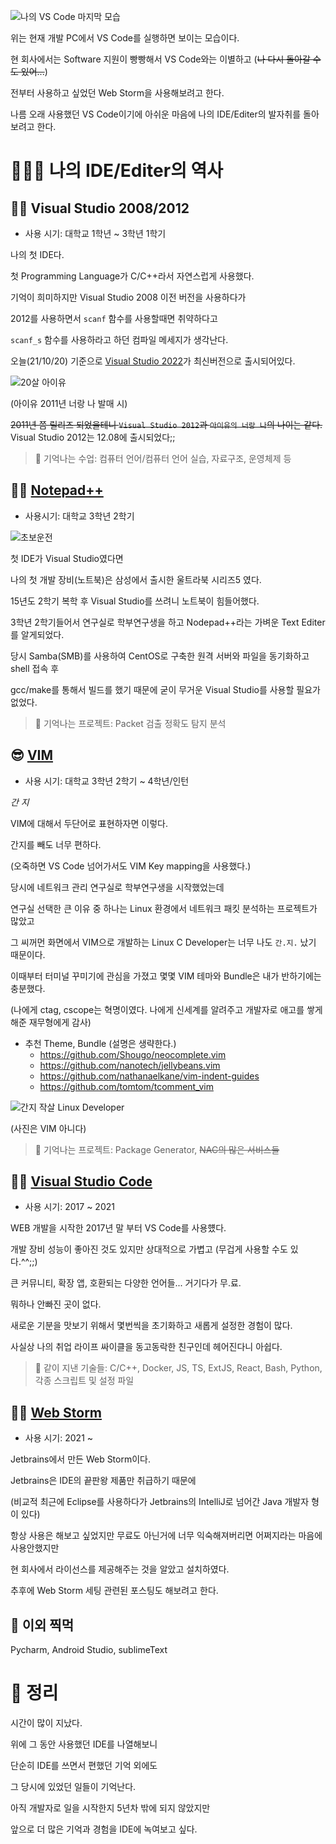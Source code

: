![나의 VS Code 마지막 모습](./VSCode_영정사진.png)

위는 현재 개발 PC에서 VS Code를 실행하면 보이는 모습이다.

현 회사에서는 Software 지원이 빵빵해서 VS Code와는 이별하고
(~~나 다시 돌아갈 수도 있어...~~)

전부터 사용하고 싶었던 Web Storm을 사용해보려고 한다.

나름 오래 사용했던 VS Code이기에 아쉬운 마음에 나의 IDE/Editer의 발자취를 돌아보려고 한다.

# 🧑🏼‍💻 나의 IDE/Editer의 역사

## 👶🏼 Visual Studio 2008/2012

- 사용 시기: 대학교 1학년 ~ 3학년 1학기

나의 첫 IDE다.

첫 Programming Language가 C/C++라서 자연스럽게 사용했다.

기억이 희미하지만 Visual Studio 2008 이전 버전을 사용하다가

2012를 사용하면서 `scanf` 함수를 사용할때면 취약하다고

`scanf_s` 함수를 사용하라고 하던 컴파일 메세지가 생각난다.

오늘(21/10/20) 기준으로 [Visual Studio 2022](https://visualstudio.microsoft.com/)가 최신버전으로 출시되어있다.

![20살 아이유](./20살_아이유.jpeg)

(아이유 2011년 너랑 나 발매 시)

~~2011년 쯤 릴리즈 되었을테니 `Visual Studio 2012`과 `아이유의 너랑 나`의 나이는 같다.~~
Visual Studio 2012는 12.08에 출시되었다;;

> 🤔 기억나는 수업: 컴퓨터 언어/컴퓨터 언어 실습, 자료구조, 운영체제 등

## 👦🏼 [Notepad++](https://notepad-plus-plus.org)

- 사용시기: 대학교 3학년 2학기

![초보운전](./초보운전.jpeg)

첫 IDE가 Visual Studio였다면

나의 첫 개발 장비(노트북)은 삼성에서 출시한 울트라북 시리즈5 였다.

15년도 2학기 복학 후 Visual Studio를 쓰려니 노트북이 힘들어했다.

3학년 2학기들어서 연구실로 학부연구생을 하고 Nodepad++라는 가벼운 Text Editer를 알게되었다.

당시 Samba(SMB)를 사용하여 CentOS로 구축한 원격 서버와 파일을 동기화하고 shell 접속 후

gcc/make를 통해서 빌드를 했기 때문에 굳이 무거운 Visual Studio를 사용할 필요가 없었다.

> 🤔 기억나는 프로젝트: Packet 검출 정확도 탐지 분석

## 😎 [VIM](https://www.vim.org/)

- 사용 시기: 대학교 3학년 2학기 ~ 4학년/인턴

_간 지_

VIM에 대해서 두단어로 표현하자면 이렇다.

간지를 빼도 너무 편하다.

(오죽하면 VS Code 넘어가서도 VIM Key mapping을 사용했다.)

당시에 네트워크 관리 연구실로 학부연구생을 시작했었는데

연구실 선택한 큰 이유 중 하나는 Linux 환경에서 네트워크 패킷 분석하는 프로젝트가 많았고

그 씨꺼먼 화면에서 VIM으로 개발하는 Linux C Developer는 너무 나도 `간.지.` 났기 때문이다.

이때부터 터미널 꾸미기에 관심을 가졌고 몇몇 VIM 테마와 Bundle은 내가 반하기에는 충분했다.

(나에게 ctag, cscope는 혁명이였다. 나에게 신세계를 알려주고 개발자로 애고를 쌓게해준 재무형에게 감사)

- 추천 Theme, Bundle (설명은 생략한다.)
  - https://github.com/Shougo/neocomplete.vim
  - https://github.com/nanotech/jellybeans.vim
  - https://github.com/nathanaelkane/vim-indent-guides
  - https://github.com/tomtom/tcomment_vim

![간지 작살 Linux Developer](./간지.gif)

(사진은 VIM 아니다)

> 🤔 기억나는 프로젝트: Package Generator, ~~NAC의 많은 서비스들~~

## 🧑🏼 [Visual Studio Code](https://code.visualstudio.com/)

- 사용 시기: 2017 ~ 2021

WEB 개발을 시작한 2017년 말 부터 VS Code를 사용헀다.

개발 장비 성능이 좋아진 것도 있지만 상대적으로 가볍고 (무겁게 사용할 수도 있다.^^;;)

큰 커뮤니티, 확장 앱, 호환되는 다양한 언어들... 거기다가 무.료.

뭐하나 안빠진 곳이 없다.

새로운 기분을 맛보기 위해서 몇번씩을 초기화하고 새롭게 설정한 경험이 많다.

사실상 나의 취업 라이프 싸이클을 동고동락한 친구인데 헤어진다니 아쉽다.

> 🤔 같이 지낸 기술들: C/C++, Docker, JS, TS, ExtJS, React, Bash, Python, 각종 스크립트 및 설정 파일

## 👨🏼 [Web Storm](https://www.jetbrains.com/ko-kr/webstorm/)

- 사용 시기: 2021 ~

Jetbrains에서 만든 Web Storm이다.

Jetbrains은 IDE의 끝판왕 제품만 취급하기 때문에

(비교적 최근에 Eclipse를 사용하다가 Jetbrains의 IntelliJ로 넘어간 Java 개발자 형이 있다)

항상 사용은 해보고 싶었지만 무료도 아닌거에 너무 익숙해져버리면 어쩌지라는 마음에 사용안했지만

현 회사에서 라이선스를 제공해주는 것을 알았고 설치하였다.

추후에 Web Storm 세팅 관련된 포스팅도 해보려고 한다.

## 🍝 이외 찍먹

Pycharm, Android Studio, sublimeText

# 👾 정리

시간이 많이 지났다.

위에 그 동안 사용했던 IDE를 나열해보니

단순히 IDE를 쓰면서 편했던 기억 외에도

그 당시에 있었던 일들이 기억난다.

아직 개발자로 일을 시작한지 5년차 밖에 되지 않았지만

앞으로 더 많은 기억과 경험을 IDE에 녹여보고 싶다.
